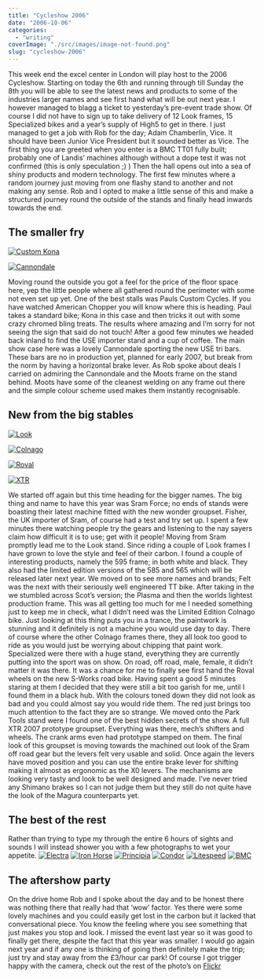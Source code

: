```yaml
---
title: "Cycleshow 2006"
date: "2006-10-06"
categories: 
  - "writing"
coverImage: "./src/images/image-not-found.png"
slug: "cycleshow-2006"
---
```


This week end the excel center in London will play host to the 2006 Cycleshow. Starting on today the 6th and running through till Sunday the 8th you will be able to see the latest news and products to some of the industries larger names and see first hand what will be out next year. I however managed to blagg a ticket to yesterday’s pre-event trade show. Of course I did not have to sign up to take delivery of 12 Look frames, 15 Specialized bikes and a year’s supply of High5 to get in there. I just managed to get a job with Rob for the day; Adam Chamberlin, Vice. It should have been Junior Vice President but it sounded better as Vice. The first thing you are greeted when you enter is a BMC TT01 fully built; probably one of Landis’ machines although without a dope test it was not confirmed (this is only speculation ;) ) Then the hall opens out into a sea of shiny products and modern technology. The first few minutes where a random journey just moving from one flashy stand to another and not making any sense. Rob and I opted to make a little sense of this and make a structured journey round the outside of the stands and finally head inwards towards the end.

## The smaller fry

[![Custom Kona](/images/261749920_a4cfa5398f_m.jpg)](http://www.flickr.com/photos/funkylarma/261749920/)

[![Cannondale](/images/261693276_a5ba3e6ad6_m.jpg)](http://www.flickr.com/photos/funkylarma/261693276/)

Moving round the outside you got a feel for the price of the floor space here, yep the little people where all gathered round the perimeter with some not even set up yet. One of the best stalls was Pauls Custom Cycles. If you have watched American Chopper you will know where this is heading. Paul takes a standard bike; Kona in this case and then tricks it out with some crazy chromed bling treats. The results where amazing and I’m sorry for not seeing the sign that said do not touch! After a good few minutes we headed back inland to find the USE importer stand and a cup of coffee. The main show case here was a lovely Cannondale sporting the new USE tri bars. These bars are no in production yet, planned for early 2007, but break from the norm by having a horizontal brake lever. As Rob spoke about deals I carried on admiring the Cannondale and the Moots frame on the stand behind. Moots have some of the cleanest welding on any frame out there and the simple colour scheme used makes them instantly recognisable.

## New from the big stables

[![Look](/images/261716814_3458b8b922_m.jpg)](http://www.flickr.com/photos/funkylarma/261716814/)

[![Colnago](/images/261753049_8719f2ba98_m.jpg)](http://www.flickr.com/photos/funkylarma/261753049/)

[![Roval](/images/261733242_26631ef41c_m.jpg)](http://www.flickr.com/photos/funkylarma/261733242/)

[![XTR](/images/261730217_1071f71bed_m.jpg)](http://www.flickr.com/photos/funkylarma/261730217/)

We started off again but this time heading for the bigger names. The big thing and name to have this year was Sram Force; no ends of stands were boasting their latest machine fitted with the new wonder groupset. Fisher, the UK importer of Sram, of course had a test and try set up. I spent a few minutes there watching people try the gears and listening to the nay sayers claim how difficult it is to use; get with it people! Moving from Sram promptly lead me to the Look stand. Since riding a couple of Look frames I have grown to love the style and feel of their carbon. I found a couple of interesting products, namely the 595 frame; in both white and black. They also had the limited edition versions of the 585 and 565 which will be released later next year. We moved on to see more names and brands; Felt was the next with their seriously well engineered TT bike. After taking in the we stumbled across Scot’s version; the Plasma and then the worlds lightest production frame. This was all getting too much for me I needed something just to keep me in check, what I didn’t need was the Limited Edition Colnago bike. Just looking at this thing puts you in a trance, the paintwork is stunning and it definitely is not a machine you would use day to day. There of course where the other Colnago frames there, they all look too good to ride as you would just be worrying about chipping that paint work. Specialized were there with a huge stand, everything they are currently putting into the sport was on show. On road, off road, male, female, it didn’t matter it was there. It was a chance for me to finally see first hand the Roval wheels on the new S-Works road bike. Having spent a good 5 minutes staring at them I decided that they were still a bit too garish for me, until I found them in a black hub. With the colours toned down they did not look as bad and you could almost say you would ride them. The red just brings too much attention to the fact they are so strange. We moved onto the Park Tools stand were I found one of the best hidden secrets of the show. A full XTR 2007 prototype groupset. Everything was there, mech’s shifters and wheels. The crank arms even had prototype stamped on them. The final look of this groupset is moving towards the machined out look of the Sram off road gear but the levers felt very usable and solid. Once again the levers have moved position and you can use the entire brake lever for shifting making it almost as ergonomic as the X0 levers. The mechanisms are looking very tasty and look to be well designed and made. I’ve never tried any Shimano brakes so I can not judge them but they still do not quite have the look of the Magura counterparts yet.

## The best of the rest

Rather than trying to type my through the entire 6 hours of sights and sounds I will instead shower you with a few photographs to wet your appetite. [![Electra](/images/261692667_458fb5f96d_m.jpg)](http://www.flickr.com/photos/funkylarma/261692667/ "Photo Sharing") [![Iron Horse](/images/261683970_1b59b44f60_m.jpg)](http://www.flickr.com/photos/funkylarma/261683970/ "Photo Sharing") [![Principia](/images/261722098_94f31d01cf_m.jpg)](http://www.flickr.com/photos/funkylarma/261722098/ "Photo Sharing") [![Condor](/images/261736894_2f72f64d41_m.jpg)](http://www.flickr.com/photos/funkylarma/261736894/ "Photo Sharing") [![Litespeed](/images/261705956_dbe5585a56_m.jpg)](http://www.flickr.com/photos/funkylarma/261705956/ "Photo Sharing") [![BMC](/images/261751805_0779cdb7b1_m.jpg)](http://www.flickr.com/photos/funkylarma/261751805/ "Photo Sharing")

## The aftershow party

On the drive home Rob and I spoke about the day and to be honest there was nothing there that really had that ‘wow’ factor. Yes there were some lovely machines and you could easily get lost in the carbon but it lacked that conversational piece. You know the feeling where you see something that just makes you stop and look. I missed the event last year so it was good to finally get there, despite the fact that this year was smaller. I would go again next year and if any one is thinking of going then definitely make the trip; just try and stay away from the £3/hour car park! Of course I got trigger happy with the camera, check out the rest of the photo’s on [Flickr](http://www.flickr.com/photos/funkylarma/sets/72157594314501698/ "cycle show")
